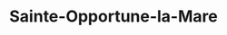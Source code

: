 ---
title: Sainte-Opportune-la-Mare
url: /sainte-opportune-la-mare/
latitude: 49.42
longitude: 0.545
---